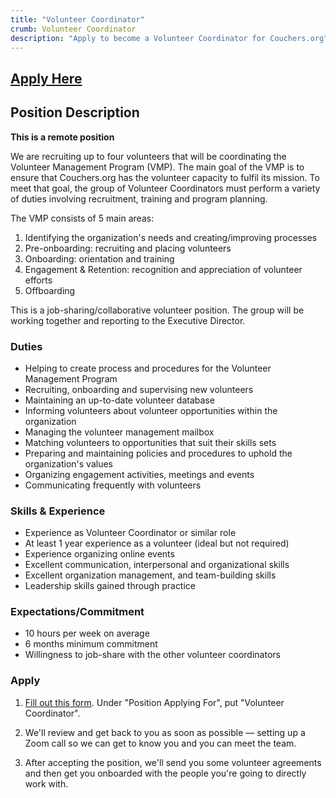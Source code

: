 ```yaml
---
title: "Volunteer Coordinator"
crumb: Volunteer Coordinator
description: "Apply to become a Volunteer Coordinator for Couchers.org"
---
```


## [Apply Here](/volunteer/form)

## Position Description

**This is a remote position**

We are recruiting up to four volunteers that will be coordinating the Volunteer Management Program (VMP). The main goal of the VMP is to ensure that Couchers.org has the volunteer capacity to fulfil its mission. To meet that goal, the group of Volunteer Coordinators must perform a variety of duties involving recruitment, training and program planning.

The VMP consists of 5 main areas:

1. Identifying the organization's needs and creating/improving processes
2. Pre-onboarding: recruiting and placing volunteers
3. Onboarding: orientation and training
4. Engagement & Retention: recognition and appreciation of volunteer efforts
5. Offboarding

This is a job-sharing/collaborative volunteer position. The group will be working together and reporting to the Executive Director.

### Duties

- Helping to create process and procedures for the Volunteer Management Program
- Recruiting, onboarding and supervising new volunteers
- Maintaining an up-to-date volunteer database
- Informing volunteers about volunteer opportunities within the organization
- Managing the volunteer management mailbox
- Matching volunteers to opportunities that suit their skills sets
- Preparing and maintaining policies and procedures to uphold the organization's values
- Organizing engagement activities, meetings and events
- Communicating frequently with volunteers

### Skills & Experience

- Experience as Volunteer Coordinator or similar role
- At least 1 year experience as a volunteer (ideal but not required)
- Experience organizing online events
- Excellent communication, interpersonal and organizational skills
- Excellent organization management, and team-building skills
- Leadership skills gained through practice

### Expectations/Commitment

- 10 hours per week on average
- 6 months minimum commitment
- Willingness to job-share with the other volunteer coordinators

### Apply

1. [Fill out this form](/volunteer/form). Under "Position Applying For", put "Volunteer Coordinator".

2. We'll review and get back to you as soon as possible — setting up a Zoom call so we can get to know you and you can meet the team.

3. After accepting the position, we'll send you some volunteer agreements and then get you onboarded with the people you're going to directly work with.
